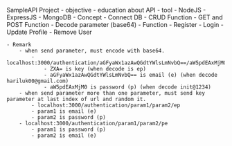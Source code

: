 SampleAPI Project
	- objective
		- education about API
	- tool
		- NodeJS
		- ExpressJS
		- MongoDB
	- Concept
		- Connect DB
		- CRUD Function
		- GET and POST Function
		- Decode parameter (base64)
	- Function
		- Register
		- Login
		- Update Profile
		- Remove User

	- Remark
		- when send parameter, must encode with base64.
			- localhost:3000/authentication/aGFyaWx1azAwQGdtYWlsLmNvbQ==/aW5pdEAxMjM0/ZXA=
				- ZXA= is key (when decode is ep)
				- aGFyaWx1azAwQGdtYWlsLmNvbQ== is email (e) (when decode hariluk00@gmail.com)
				- aW5pdEAxMjM0 is password (p) (when decode init@1234)
		- when send parameter more than one parameter, must send key parameter at last index of url and random it.
			- localhost:3000/authentication/param1/param2/ep
			- param1 is email (e)
			- param2 is password (p)
		- localhost:3000/authentication/param1/param2/pe
			- param1 is password (p)
			- param2 is email (e)